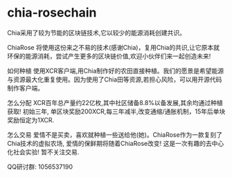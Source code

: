 # chia-rosechain

Chia采用了较为节能的区块链技术,它以较少的能源消耗创建共识。

ChiaRose 将使用这份来之不易的技术(感谢Chia)，复用Chia的共识,让它原本就环保的能源消耗，尝试产生更多的区块链价值,欢迎小伙伴们来一起创造未来!

如何种植
使用XCR客户端,用Chia制作好的农田直接种植。我们的愿景是希望能源与资源最大化重复使用。因为使用了Chia田等资源,若担心风险，可以用开源代码制作客户端。

怎么分配
XCR百年总产量约22亿枚,其中社区储备8.8%以备发展,其余均通过种植获取! 初始三年, 单区块奖励200XCR,每三年减半,改变通缩/通胀机制，15年后单块奖励恒定为1XCR.

怎么交易
爱情不是买卖，喜欢就种植一些送给他(她)。ChiaRose作为一款复刻了Chia技术的虚拟农场, 爱情的保鲜期将随着ChiaRose改变! 这是一次有趣的去中心化社会实验! 暂不关注交易.



QQ研讨群: 1056537190
